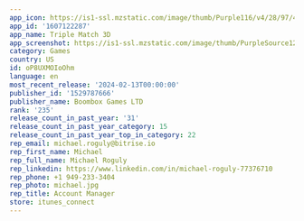 ```yaml
---
app_icon: https://is1-ssl.mzstatic.com/image/thumb/Purple116/v4/28/97/41/289741a5-c64d-3132-2db0-baa3b4d0d247/AppIcon-0-0-1x_U007emarketing-0-7-0-85-220.png/1024x1024bb.png
app_id: '1607122287'
app_name: Triple Match 3D
app_screenshot: https://is1-ssl.mzstatic.com/image/thumb/PurpleSource126/v4/21/d4/ba/21d4ba3a-45c3-90a6-73d7-2896e8ab57cf/c9b2400a-8c14-44c1-9d06-2cddeb7473b2_01.jpg/1242x2208bb.png
category: Games
country: US
id: oP8UXMOIoOhm
language: en
most_recent_release: '2024-02-13T00:00:00'
publisher_id: '1529787666'
publisher_name: Boombox Games LTD
rank: '235'
release_count_in_past_year: '31'
release_count_in_past_year_category: 15
release_count_in_past_year_top_in_category: 22
rep_email: michael.roguly@bitrise.io
rep_first_name: Michael
rep_full_name: Michael Roguly
rep_linkedin: https://www.linkedin.com/in/michael-roguly-77376710
rep_phone: +1 949-233-3404
rep_photo: michael.jpg
rep_title: Account Manager
store: itunes_connect
---
```

